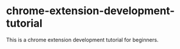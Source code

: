 # chrome-extension-development-tutorial
 This is a chrome extension development tutorial for beginners.
